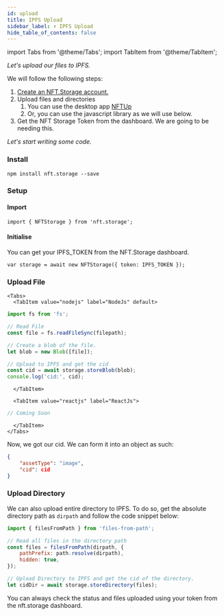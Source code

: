 ```yaml
---
id: upload
title: IPFS Upload
sidebar_label: ⬆ IPFS Upload
hide_table_of_contents: false
---
```


import Tabs from '@theme/Tabs';
import TabItem from '@theme/TabItem';

_Let's upload our files to IPFS._

We will follow the following steps:
1. [Create an NFT.Storage account.](https://nft.storage/login/)
2. Upload files and directories
   1. You can use the desktop app [NFTUp](https://nft.storage/docs/how-to/nftup/)
   2. Or, you can use the javascript library as we will use below.
3. Get the NFT Storage Token from the dashboard. We are going to be needing this.

_Let's start writing some code._

### Install
`npm install nft.storage --save`

### Setup

#### Import
`import { NFTStorage } from 'nft.storage';`

#### Initialise
You can get your IPFS_TOKEN from the NFT.Storage dashboard.

`var storage = await new NFTStorage({ token: IPFS_TOKEN });`

### Upload File
```mdx-code-block
<Tabs>
  <TabItem value="nodejs" label="NodeJs" default>
```
```js
import fs from 'fs';

// Read File
const file = fs.readFileSync(filepath);

// Create a blob of the file.
let blob = new Blob([file]);

// Upload to IPFS and get the cid
const cid = await storage.storeBlob(blob);
console.log('cid:', cid);
```
```mdx-code-block
  </TabItem>

  <TabItem value="reactjs" label="ReactJs">
```
```js
// Coming Soon

```
```mdx-code-block
  </TabItem>
</Tabs>
```

Now, we got our cid. We can form it into an object as such:
```json
{
    "assetType": "image",
    "cid": cid
}
```

### Upload Directory
We can also upload entire directory to IPFS. To do so, get the absolute directory path as `dirpath` and follow the code snippet below:
```js
import { filesFromPath } from 'files-from-path';

// Read all files in the directory path
const files = filesFromPath(dirpath, {
    pathPrefix: path.resolve(dirpath),
    hidden: true,
});

// Upload Directory to IPFS and get the cid of the directory.
let cidDir = await storage.storeDirectory(files);
```

You can always check the status and files uploaded using your token from the nft.storage dashboard.

